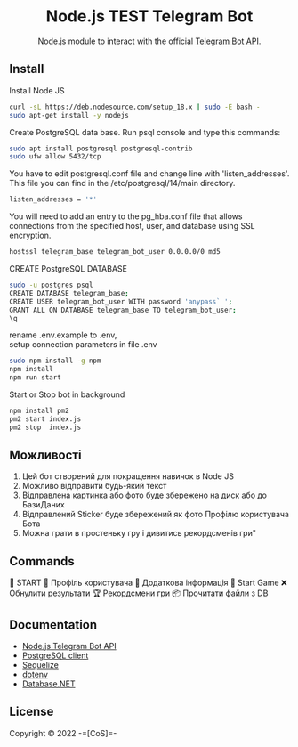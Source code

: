 <h1 align="center">Node.js TEST Telegram Bot</h1>

<div align="center">

Node.js module to interact with the official [Telegram Bot API](https://core.telegram.org/bots/api).

</div>



## Install

Install Node JS 
```sh
curl -sL https://deb.nodesource.com/setup_18.x | sudo -E bash -
sudo apt-get install -y nodejs
```

Create PostgreSQL data base. Run psql console and type this commands:
```sh
sudo apt install postgresql postgresql-contrib
sudo ufw allow 5432/tcp

```
You have to edit postgresql.conf file and change line with 'listen_addresses'.
This file you can find in the /etc/postgresql/14/main directory.

```sh
listen_addresses = '*'
```

You will need to add an entry to the pg_hba.conf file that allows connections from the specified host, user, and database using SSL encryption.

```sh
hostssl telegram_base telegram_bot_user 0.0.0.0/0 md5

```
CREATE PostgreSQL DATABASE

```sh
sudo -u postgres psql
CREATE DATABASE telegram_base;
CREATE USER telegram_bot_user WITH password 'anypass` ';
GRANT ALL ON DATABASE telegram_base TO telegram_bot_user;
\q
```
rename  .env.example to .env,  
setup connection parameters  in file .env

```sh
sudo npm install -g npm
npm install
npm run start
```

Start or Stop bot in background

```sh
npm install pm2
pm2 start index.js
pm2 stop  index.js
```

## Можливості

1. Цей бот створений для покращення навичок в Node JS  
2. Можливо відправити будь-який текст 
3. Відправлена картинка або фото буде збережено на диск або до БазиДаних
4. Відправлений Sticker буде збережений як фото Профілю користувача Бота
5. Можна грати в простеньку гру і дивитись рекордсменів гри"

## Commands
🎌 START
🔎 Профіль користувача
🤦 Додаткова інформація
🎲 Start Game
❌ Обнулити результати
🏆 Рекордсмени гри
📦 Прочитати файли з DB

## Documentation

* [Node.js Telegram Bot API][Node.js-Telegram-Bot-API]
* [PostgreSQL client][PostgreSQL]
* [Sequelize][sequelize]
* [dotenv][dotenv]
* [Database.NET][Database.NET]

## License

Copyright © 2022 -=[CoS]=-

[dotenv]:https://github.com/motdotla/dotenv
[sequelize]:https://sequelize.org/
[Node.js-Telegram-Bot-API]:https://www.npmjs.com/package/node-telegram-bot-api
[PostgreSQL]:https://www.npmjs.com/package/node-telegram-bot-api
[Database.NET]:https://fishcodelib.com/Database.htm